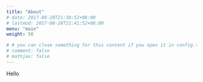 ```yaml
---
title: "About"
# date: 2017-08-20T21:38:52+08:00
# lastmod: 2017-08-28T21:41:52+08:00
menu: "main"
weight: 50

# # you can close something for this content if you open it in config.toml.
# comment: false
# mathjax: false
---
```


Hello